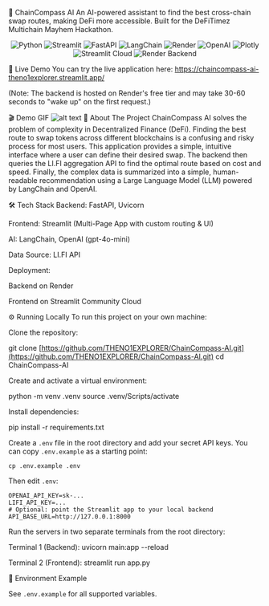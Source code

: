 🧭 ChainCompass AI
An AI-powered assistant to find the best cross-chain swap routes, making DeFi more accessible. Built for the DeFiTimez Multichain Mayhem Hackathon.

<!-- These are the new, professional badges -->

<p align="center">
  <img src="https://img.shields.io/badge/Python-3776AB?style=for-the-badge&logo=python&logoColor=white" alt="Python">
  <img src="https://img.shields.io/badge/Streamlit-FF4B4B?style=for-the-badge&logo=streamlit&logoColor=white" alt="Streamlit">
  <img src="https://img.shields.io/badge/FastAPI-009688?style=for-the-badge&logo=fastapi&logoColor=white" alt="FastAPI">
  <img src="https://img.shields.io/badge/LangChain-182333?style=for-the-badge&logo=langchain&logoColor=white" alt="LangChain">
  <img src="https://img.shields.io/badge/Render-46E3B7?style=for-the-badge&logo=render&logoColor=white" alt="Render">
  <img src="https://img.shields.io/badge/OpenAI-412991?style=for-the-badge&logo=openai&logoColor=white" alt="OpenAI">
  <img src="https://img.shields.io/badge/Plotly-3F4F75?style=for-the-badge&logo=plotly&logoColor=white" alt="Plotly">
  <img src="https://img.shields.io/badge/Streamlit_Cloud-FF4B4B?style=for-the-badge&logo=streamlit&logoColor=white" alt="Streamlit Cloud">
  <img src="https://img.shields.io/badge/Render_Backend-46E3B7?style=for-the-badge&logo=render&logoColor=white" alt="Render Backend">
</p>

🚀 Live Demo
You can try the live application here: https://chaincompass-ai-theno1explorer.streamlit.app/

(Note: The backend is hosted on Render's free tier and may take 30-60 seconds to "wake up" on the first request.)

🎬 Demo GIF  ![alt text](CompassAI.gif)
📖 About The Project
ChainCompass AI solves the problem of complexity in Decentralized Finance (DeFi). Finding the best route to swap tokens across different blockchains is a confusing and risky process for most users. This application provides a simple, intuitive interface where a user can define their desired swap. The backend then queries the LI.FI aggregation API to find the optimal route based on cost and speed. Finally, the complex data is summarized into a simple, human-readable recommendation using a Large Language Model (LLM) powered by LangChain and OpenAI.

🛠️ Tech Stack
Backend: FastAPI, Uvicorn

Frontend: Streamlit (Multi-Page App with custom routing & UI)

AI: LangChain, OpenAI (gpt-4o-mini)

Data Source: LI.FI API

Deployment:

Backend on Render

Frontend on Streamlit Community Cloud

⚙️ Running Locally
To run this project on your own machine:

Clone the repository:

git clone [https://github.com/THENO1EXPLORER/ChainCompass-AI.git](https://github.com/THENO1EXPLORER/ChainCompass-AI.git)
cd ChainCompass-AI

Create and activate a virtual environment:

python -m venv .venv
source .venv/Scripts/activate

Install dependencies:

pip install -r requirements.txt

Create a `.env` file in the root directory and add your secret API keys. You can copy `.env.example` as a starting point:

```
cp .env.example .env
```

Then edit `.env`:

```
OPENAI_API_KEY=sk-...
LIFI_API_KEY=...
# Optional: point the Streamlit app to your local backend
API_BASE_URL=http://127.0.0.1:8000
```

Run the servers in two separate terminals from the root directory:

Terminal 1 (Backend): uvicorn main:app --reload

Terminal 2 (Frontend): streamlit run app.py

📄 Environment Example

See `.env.example` for all supported variables.